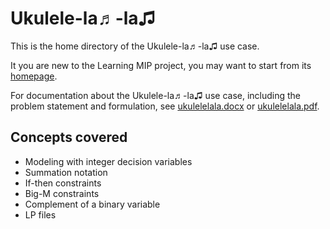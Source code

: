 # Ukulele-la♬-la♫
This is the home directory of the Ukulele-la♬-la♫
use case.

It you are new to the Learning MIP project, 
you may want to start from its
[homepage](
https://mip-master.github.io/learning_mip/).

For documentation about the Ukulele-la♬-la♫ use case, 
including the problem statement and formulation, see 
[ukulelelala.docx](
https://github.com/mip-master/learning_mip/blob/master/ukulelelala/ukulelelala.docx)
or 
[ukulelelala.pdf](
https://github.com/mip-master/learning_mip/blob/master/ukulelelala/ukulelelala.pdf).

## Concepts covered
- Modeling with integer decision variables
- Summation notation
- If-then constraints
- Big-M constraints
- Complement of a binary variable
- LP files


